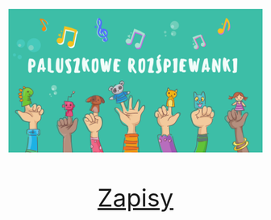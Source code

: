 ![image](.\1.png)
<font size="20">
<p style="text-align: center; "> 
<a href="{{ site.url }}{{ site.baseurl }}/pages/zapisy">Zapisy</a>
</p>
</font>
